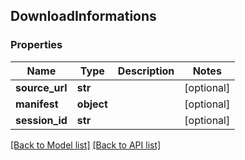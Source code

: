 ## DownloadInformations

### Properties
Name | Type | Description | Notes
------------ | ------------- | ------------- | -------------
**source_url** | **str** |  | [optional] 
**manifest** | **object** |  | [optional] 
**session_id** | **str** |  | [optional] 

[[Back to Model list]](#documentation-for-models) [[Back to API list]](#documentation-for-api-endpoints)


